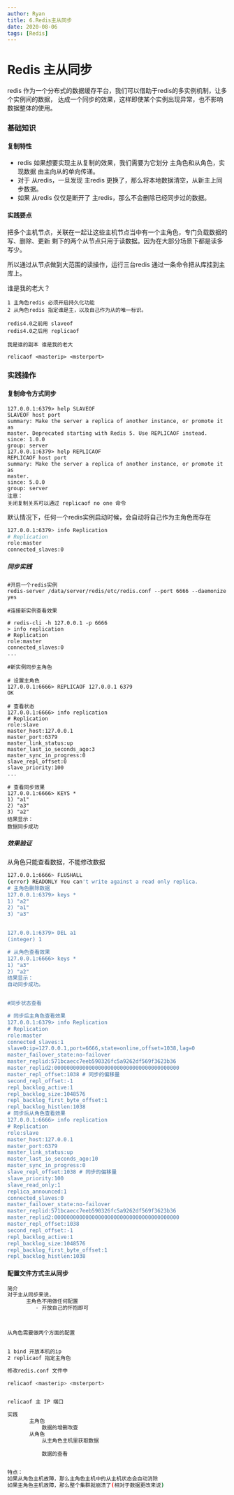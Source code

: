 ```yaml
---
author: Ryan
title: 6.Redis主从同步
date: 2020-08-06
tags: [Redis]
---
```





#  Redis 主从同步



redis 作为一个分布式的数据缓存平台，我们可以借助于redis的多实例机制，让多个实例间的数据，
达成一个同步的效果，这样即使某个实例出现异常，也不影响数据整体的使用。



### 基础知识



#### 复制特性



- redis 如果想要实现主从复制的效果，我们需要为它划分 主角色和从角色，实现数据 由主向从的单向传递。
- 对于 从redis，一旦发现 主redis 更换了，那么将本地数据清空，从新主上同步数据。
- 如果 从redis 仅仅是断开了 主redis，那么不会删除已经同步过的数据。



#### 实践要点

把多个主机节点，关联在一起让这些主机节点当中有一个主角色，专门负载数据的写、删除、更新
剩下的两个从节点只用于读数据。因为在大部分场景下都是读多写少。

所以通过从节点做到大范围的读操作，运行三台redis 通过一条命令把从库挂到主库上。

谁是我的老大？



```
1 主角色redis 必须开启持久化功能
2 从角色redis 指定谁是主，以及自己作为从的唯一标识。

redis4.0之前用 slaveof
redis4.0之后用 replicaof

我是谁的副本 谁是我的老大

relicaof <masterip> <msterport>
```





### 实践操作

#### 复制命令方式同步

```
127.0.0.1:6379> help SLAVEOF
SLAVEOF host port
summary: Make the server a replica of another instance, or promote it as
master. Deprecated starting with Redis 5. Use REPLICAOF instead.
since: 1.0.0
group: server
127.0.0.1:6379> help REPLICAOF
REPLICAOF host port
summary: Make the server a replica of another instance, or promote it as
master.
since: 5.0.0
group: server
注意：
关闭复制关系可以通过 replicaof no one 命令
```



默认情况下，任何一个redis实例启动时候，会自动将自己作为主角色而存在

```sh
127.0.0.1:6379> info Replication
# Replication
role:master
connected_slaves:0
```

##### **同步实践**

```
#开启一个redis实例
redis-server /data/server/redis/etc/redis.conf --port 6666 --daemonize yes

#连接新实例查看效果

# redis-cli -h 127.0.0.1 -p 6666
> info replication
# Replication
role:master
connected_slaves:0
...

#新实例同步主角色

# 设置主角色
127.0.0.1:6666> REPLICAOF 127.0.0.1 6379
OK

# 查看状态
127.0.0.1:6666> info replication
# Replication
role:slave
master_host:127.0.0.1
master_port:6379
master_link_status:up
master_last_io_seconds_ago:3
master_sync_in_progress:0
slave_repl_offset:0
slave_priority:100
...

# 查看同步效果
127.0.0.1:6666> KEYS *
1) "a1"
2) "a3"
3) "a2"
结果显示：
数据同步成功
```



##### 效果验证



从角色只能查看数据，不能修改数据



```sh
127.0.0.1:6666> FLUSHALL
(error) READONLY You can't write against a read only replica.
# 主角色删除数据
127.0.0.1:6379> keys *
1) "a2"
2) "a1"
3) "a3"


127.0.0.1:6379> DEL a1
(integer) 1

# 从角色查看效果
127.0.0.1:6666> keys *
1) "a3"
2) "a2"
结果显示：
自动同步成功。


#同步状态查看

# 同步后主角色查看效果
127.0.0.1:6379> info Replication
# Replication
role:master
connected_slaves:1
slave0:ip=127.0.0.1,port=6666,state=online,offset=1038,lag=0
master_failover_state:no-failover
master_replid:571bcaecc7eeb590326fc5a9262df569f3623b36
master_replid2:0000000000000000000000000000000000000000
master_repl_offset:1038 # 同步的偏移量
second_repl_offset:-1
repl_backlog_active:1
repl_backlog_size:1048576
repl_backlog_first_byte_offset:1
repl_backlog_histlen:1038
# 同步后从角色查看效果
127.0.0.1:6666> info replication
# Replication
role:slave
master_host:127.0.0.1
master_port:6379
master_link_status:up
master_last_io_seconds_ago:10
master_sync_in_progress:0
slave_repl_offset:1038 # 同步的偏移量
slave_priority:100
slave_read_only:1
replica_announced:1
connected_slaves:0
master_failover_state:no-failover
master_replid:571bcaecc7eeb590326fc5a9262df569f3623b36
master_replid2:0000000000000000000000000000000000000000
master_repl_offset:1038
second_repl_offset:-1
repl_backlog_active:1
repl_backlog_size:1048576
repl_backlog_first_byte_offset:1
repl_backlog_histlen:1038
```







#### 配置文件方式主从同步



```sh
简介
对于主从同步来说，
      主角色不用做任何配置
         - 开放自己的怀抱即可



从角色需要做两个方面的配置


1 bind 开放本机的ip
2 replicaof 指定主角色

修改redis.conf 文件中

relicaof <masterip> <msterport>


relicaof 主 IP 端口

实践
       主角色
           数据的增删改查
       从角色
           从主角色主机里获取数据
           
           数据的查看


特点：
如果从角色主机故障，那么主角色主机中的从主机状态会自动消除
如果主角色主机故障，那么整个集群就崩溃了(相对于数据更改来说)
```


